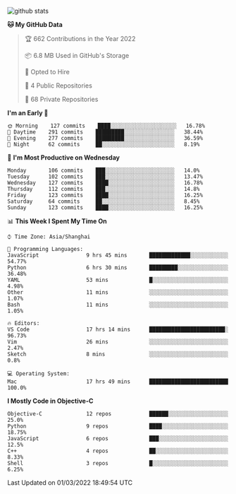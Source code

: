 
![github stats](https://github-readme-stats.vercel.app/api?username=ChesterYue&show_icons=true&count_private=true)

<!-- ![wakatime](https://github-readme-stats.vercel.app/api/wakatime?username=ChesterYue&layout=compact) -->

<!-- ![wakatime](https://github-readme-stats.vercel.app/api/top-langs/?username=ChesterYue&layout=compact) -->

<!--START_SECTION:waka-->
**🐱 My GitHub Data** 

> 🏆 662 Contributions in the Year 2022
 > 
> 📦 6.8 MB Used in GitHub's Storage 
 > 
> 💼 Opted to Hire
 > 
> 📜 4 Public Repositories 
 > 
> 🔑 68 Private Repositories  
 > 
**I'm an Early 🐤** 

```text
🌞 Morning    127 commits    ████░░░░░░░░░░░░░░░░░░░░░   16.78% 
🌆 Daytime    291 commits    █████████░░░░░░░░░░░░░░░░   38.44% 
🌃 Evening    277 commits    █████████░░░░░░░░░░░░░░░░   36.59% 
🌙 Night      62 commits     ██░░░░░░░░░░░░░░░░░░░░░░░   8.19%

```
📅 **I'm Most Productive on Wednesday** 

```text
Monday       106 commits    ███░░░░░░░░░░░░░░░░░░░░░░   14.0% 
Tuesday      102 commits    ███░░░░░░░░░░░░░░░░░░░░░░   13.47% 
Wednesday    127 commits    ████░░░░░░░░░░░░░░░░░░░░░   16.78% 
Thursday     112 commits    ███░░░░░░░░░░░░░░░░░░░░░░   14.8% 
Friday       123 commits    ████░░░░░░░░░░░░░░░░░░░░░   16.25% 
Saturday     64 commits     ██░░░░░░░░░░░░░░░░░░░░░░░   8.45% 
Sunday       123 commits    ████░░░░░░░░░░░░░░░░░░░░░   16.25%

```


📊 **This Week I Spent My Time On** 

```text
⌚︎ Time Zone: Asia/Shanghai

💬 Programming Languages: 
JavaScript               9 hrs 45 mins       █████████████░░░░░░░░░░░░   54.77% 
Python                   6 hrs 30 mins       █████████░░░░░░░░░░░░░░░░   36.48% 
YAML                     53 mins             █░░░░░░░░░░░░░░░░░░░░░░░░   4.98% 
Other                    11 mins             ░░░░░░░░░░░░░░░░░░░░░░░░░   1.07% 
Bash                     11 mins             ░░░░░░░░░░░░░░░░░░░░░░░░░   1.05%

🔥 Editors: 
VS Code                  17 hrs 14 mins      ████████████████████████░   96.73% 
Vim                      26 mins             ░░░░░░░░░░░░░░░░░░░░░░░░░   2.47% 
Sketch                   8 mins              ░░░░░░░░░░░░░░░░░░░░░░░░░   0.8%

💻 Operating System: 
Mac                      17 hrs 49 mins      █████████████████████████   100.0%

```

**I Mostly Code in Objective-C** 

```text
Objective-C              12 repos            ██████░░░░░░░░░░░░░░░░░░░   25.0% 
Python                   9 repos             ████░░░░░░░░░░░░░░░░░░░░░   18.75% 
JavaScript               6 repos             ███░░░░░░░░░░░░░░░░░░░░░░   12.5% 
C++                      4 repos             ██░░░░░░░░░░░░░░░░░░░░░░░   8.33% 
Shell                    3 repos             █░░░░░░░░░░░░░░░░░░░░░░░░   6.25%

```



 Last Updated on 01/03/2022 18:49:54 UTC
<!--END_SECTION:waka-->